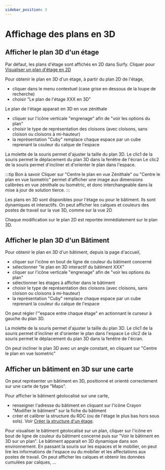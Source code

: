 ```yaml
---
sidebar_position: 3
---
```


# Affichage des plans en 3D

## Afficher le plan 3D d'un étage

Par défaut, les plans d'étage sont affichés en 2D dans Surfy.
Cliquer pour [Visualiser un plan d'étage en 2D](http://help.surfy.pro/docs/views/2Dviews#visualiser-un-plan-en-2d)

Pour obtenir le plan en 3D d'un étage, à partir du plan 2D de l'étage,

-   cliquer dans le menu contextuel (case grise en dessous de la loupe de recherche)
-   choisir "Le plan de l'étage XXX en 3D"

Le plan de l'étage apparait en 3D en vue zénithale

-   cliquer sur l'icône verticale "engrenage" afin de "voir les options du plan"
-   choisir le type de représentation des cloisons (avec cloisons, sans cloison ou cloisons à mi-hauteur)
-   la représentation "Cuby" remplace chaque espace par un cube reprenant la couleur du calque de l'espace

La molette de la souris permet d'ajuster la taille du plan 3D.
Le clic1 de la souris permet le déplacement du plan 3D dans la fenêtre de l'écran
Le clic2 de la souris permet d'incliner et d'orienter le plan dans l'espace.

:::tip Bon à savoir
Cliquer sur "Centre le plan en vue Zénithale" ou "Centre le plan en vue Isometric" permet d'afficher une image aux dimensions calibrées en vue zénithale ou Isométric, et donc interchangeable dans la mise à jour de solution tierce.
:::

Les plans en 3D sont disponibles pour l'étage ou pour le bâtiment.
Ils sont dynamiques et interactifs.
On peut afficher les calques et couleurs des postes de travail sur la vue 3D, comme sur la vue 2D

Chaque modification sur le plan 2D est reportée immédiatement sur le plan 3D.

## Afficher le plan 3D d'un Bâtiment

Pour obtenir le plan en 3D d'un bâtiment, depuis la page d'accueil,

-   cliquer sur l'icône en bout de ligne de couleur du bâtiment concerné
-   sélectionner "le plan en 3D interactif du bâtiment XXX"
-   cliquer sur l'icône verticale "engrenage" afin de "voir les options du plan"
-   sélectionner les étages à afficher dans le bâtiment
-   choisir le type de représentation des cloisons (avec cloisons, sans cloison ou cloisons à mi-hauteur)
-   la représentation "Cuby" remplace chaque espace par un cube reprenant la couleur du calque de l'espace

On peut régler l'"espace entre chaque étage" en actionnant le curseur à gauche du plan 3D.

La molette de la souris permet d'ajuster la taille du plan 3D.
Le clic1 de la souris permet d'incliner et d'orienter le plan dans l'espace
Le clic2 de la souris permet le déplacement du plan 3D dans la fenêtre de l'écran.

On peut incliner le plan 3D avec un angle constant, en cliquant sur "Centre le plan en vue Isometric"

## Afficher un bâtiment en 3D sur une carte

On peut représenter un bâtiment en 3D, positionné et orienté correctement sur une carte de type "Maps".

Pour afficher le bâtiment géolocalisé sur une carte,

-   renseigner l'adresse du bâtiment en cliquant sur l'icône Crayon "Modifier le bâtiment" sur la fiche du bâtiment
-   créer et calibrer la structure du RDC (ou de l'étage le plus bas hors sous sols). Voir [Créer la structure d'un étage](http://help.surfy.pro/docs/surfaces/structure/create).


Pour visualiser le bâtiment géolocalisé sur un plan, cliquer sur l'icône en bout de ligne de couleur du bâtiment concerné puis sur "Voir le bâtiment en 3D sur un plan".
Le bâtiment apparait en 3D dynamique dans son environnement.
En passant la souris sur les espaces et le mobilier, on peut lire les informations de l'espace ou du mobilier et les affectations aux postes de travail. On peut afficher les calques et obtenir les données cumulées par calques, ...
